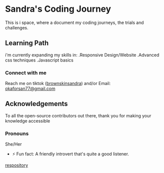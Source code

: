 # Sandra's Coding Journey
This is i space, where a document my coding journeys, the trials and  challenges. 

## Learning Path
i'm currently expanding my skills in:
.Responsive Design/Website
.Advanced css techniques
.Javascript basics

### Connect with me
Reach me on tiktok  (<a href="https://www.tiktok.com/@brownskinsandra?is_from_webapp=1&sender_device=pc" target="_blank">brownskinsandra</a>) 
and/or Email: <a href="#" target="_blank">okaforsan77@gmail.com</a>

## Acknowledgements
To all the open-source contributors out there, thank you for making your knowledge accessible

### Pronouns
She/Her
- ⚡ Fun fact: A friendly introvert that's quite a good listener.

<!---
Brownskinsandra/Brownskinsandra is a ✨ special ✨ repository because its `README.md` (this file) appears on your GitHub profile.
You can click the Preview link to take a look at your changes.
--->
<a href="https://github.com/Brownskinsandra/websitetrail1" target="_blank">respository</a>
